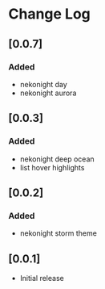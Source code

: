 # Change Log

## [0.0.7]

### Added

- nekonight day
- nekonight aurora

## [0.0.3] 

### Added

- nekonight deep ocean
- list hover highlights

## [0.0.2] 

### Added

- nekonight storm theme

## [0.0.1]

- Initial release
